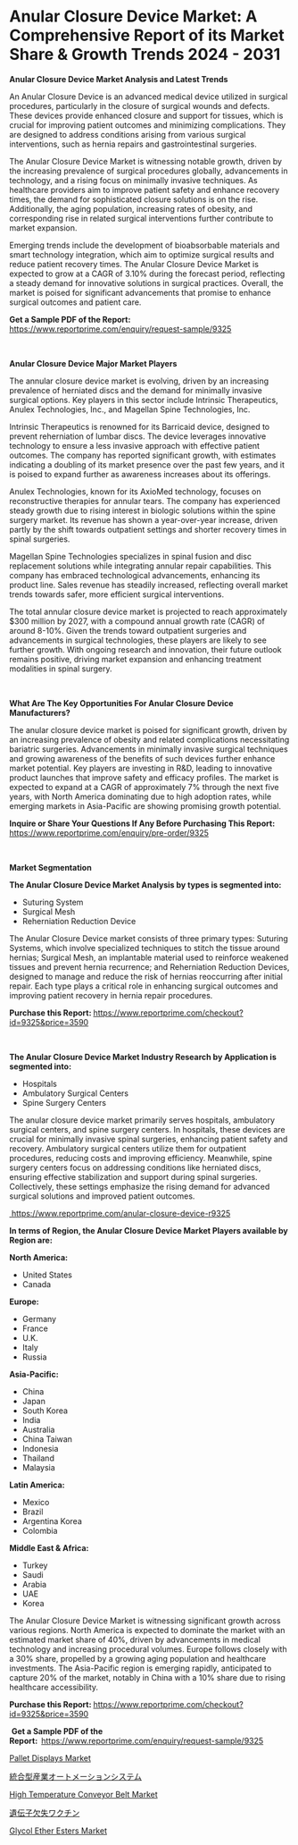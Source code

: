 <p><h1>Anular Closure Device Market: A Comprehensive Report of its Market Share & Growth Trends 2024 - 2031</h1></p><p><strong>Anular Closure Device Market Analysis and Latest Trends</strong></p>
<p><p>An Anular Closure Device is an advanced medical device utilized in surgical procedures, particularly in the closure of surgical wounds and defects. These devices provide enhanced closure and support for tissues, which is crucial for improving patient outcomes and minimizing complications. They are designed to address conditions arising from various surgical interventions, such as hernia repairs and gastrointestinal surgeries.</p><p>The Anular Closure Device Market is witnessing notable growth, driven by the increasing prevalence of surgical procedures globally, advancements in technology, and a rising focus on minimally invasive techniques. As healthcare providers aim to improve patient safety and enhance recovery times, the demand for sophisticated closure solutions is on the rise. Additionally, the aging population, increasing rates of obesity, and corresponding rise in related surgical interventions further contribute to market expansion.</p><p>Emerging trends include the development of bioabsorbable materials and smart technology integration, which aim to optimize surgical results and reduce patient recovery times. The Anular Closure Device Market is expected to grow at a CAGR of 3.10% during the forecast period, reflecting a steady demand for innovative solutions in surgical practices. Overall, the market is poised for significant advancements that promise to enhance surgical outcomes and patient care.</p></p>
<p><strong>Get a Sample PDF of the Report:&nbsp;</strong> <a href="https://www.reportprime.com/enquiry/request-sample/9325">https://www.reportprime.com/enquiry/request-sample/9325</a></p>
<p>&nbsp;</p>
<p><strong>Anular Closure Device Major Market Players</strong></p>
<p><p>The annular closure device market is evolving, driven by an increasing prevalence of herniated discs and the demand for minimally invasive surgical options. Key players in this sector include Intrinsic Therapeutics, Anulex Technologies, Inc., and Magellan Spine Technologies, Inc. </p><p>Intrinsic Therapeutics is renowned for its Barricaid device, designed to prevent reherniation of lumbar discs. The device leverages innovative technology to ensure a less invasive approach with effective patient outcomes. The company has reported significant growth, with estimates indicating a doubling of its market presence over the past few years, and it is poised to expand further as awareness increases about its offerings.</p><p>Anulex Technologies, known for its AxioMed technology, focuses on reconstructive therapies for annular tears. The company has experienced steady growth due to rising interest in biologic solutions within the spine surgery market. Its revenue has shown a year-over-year increase, driven partly by the shift towards outpatient settings and shorter recovery times in spinal surgeries.</p><p>Magellan Spine Technologies specializes in spinal fusion and disc replacement solutions while integrating annular repair capabilities. This company has embraced technological advancements, enhancing its product line. Sales revenue has steadily increased, reflecting overall market trends towards safer, more efficient surgical interventions.</p><p>The total annular closure device market is projected to reach approximately $300 million by 2027, with a compound annual growth rate (CAGR) of around 8-10%. Given the trends toward outpatient surgeries and advancements in surgical technologies, these players are likely to see further growth. With ongoing research and innovation, their future outlook remains positive, driving market expansion and enhancing treatment modalities in spinal surgery.</p></p>
<p>&nbsp;</p>
<p><strong>What Are The Key Opportunities For Anular Closure Device Manufacturers?</strong></p>
<p><p>The anular closure device market is poised for significant growth, driven by an increasing prevalence of obesity and related complications necessitating bariatric surgeries. Advancements in minimally invasive surgical techniques and growing awareness of the benefits of such devices further enhance market potential. Key players are investing in R&D, leading to innovative product launches that improve safety and efficacy profiles. The market is expected to expand at a CAGR of approximately 7% through the next five years, with North America dominating due to high adoption rates, while emerging markets in Asia-Pacific are showing promising growth potential.</p></p>
<p><strong>Inquire or Share Your Questions If Any Before Purchasing This Report:</strong> <a href="https://www.reportprime.com/enquiry/pre-order/9325">https://www.reportprime.com/enquiry/pre-order/9325</a></p>
<p>&nbsp;</p>
<p><strong>Market Segmentation</strong></p>
<p><strong>The Anular Closure Device Market Analysis by types is segmented into:</strong></p>
<p><ul><li>Suturing System</li><li>Surgical Mesh</li><li>Reherniation Reduction Device</li></ul></p>
<p><p>The Anular Closure Device market consists of three primary types: Suturing Systems, which involve specialized techniques to stitch the tissue around hernias; Surgical Mesh, an implantable material used to reinforce weakened tissues and prevent hernia recurrence; and Reherniation Reduction Devices, designed to manage and reduce the risk of hernias reoccurring after initial repair. Each type plays a critical role in enhancing surgical outcomes and improving patient recovery in hernia repair procedures.</p></p>
<p><strong>Purchase this Report:&nbsp;</strong><a href="https://www.reportprime.com/checkout?id=9325&price=3590">https://www.reportprime.com/checkout?id=9325&price=3590</a></p>
<p>&nbsp;</p>
<p><strong>The Anular Closure Device Market Industry Research by Application is segmented into:</strong></p>
<p><ul><li>Hospitals</li><li>Ambulatory Surgical Centers</li><li>Spine Surgery Centers</li></ul></p>
<p><p>The anular closure device market primarily serves hospitals, ambulatory surgical centers, and spine surgery centers. In hospitals, these devices are crucial for minimally invasive spinal surgeries, enhancing patient safety and recovery. Ambulatory surgical centers utilize them for outpatient procedures, reducing costs and improving efficiency. Meanwhile, spine surgery centers focus on addressing conditions like herniated discs, ensuring effective stabilization and support during spinal surgeries. Collectively, these settings emphasize the rising demand for advanced surgical solutions and improved patient outcomes.</p></p>
<p><a href="https://www.reportprime.com/anular-closure-device-r9325">&nbsp;https://www.reportprime.com/anular-closure-device-r9325</a></p>
<p><strong>In terms of Region, the Anular Closure Device Market Players available by Region are:</strong></p>
<p>
    <p> <strong> North America: </strong>
        <ul>
            <li>United States</li>
            <li>Canada</li>
        </ul>
        </p> 
    <p> <strong> Europe: </strong>
        <ul>
            <li>Germany</li>
            <li>France</li>
            <li>U.K.</li>
            <li>Italy</li>
            <li>Russia</li>
        </ul>
        </p> 
    <p> <strong> Asia-Pacific: </strong>
        <ul>
            <li>China</li>
            <li>Japan</li>
            <li>South Korea</li>
            <li>India</li>
            <li>Australia</li>
            <li>China Taiwan</li>
            <li>Indonesia</li>
            <li>Thailand</li>
            <li>Malaysia</li>
        </ul>
        </p> 
    <p> <strong> Latin America: </strong>
        <ul>
            <li>Mexico</li>
            <li>Brazil</li>
            <li>Argentina Korea</li>
            <li>Colombia</li>
        </ul>
        </p> 
    <p> <strong> Middle East & Africa: </strong>
        <ul>
            <li>Turkey</li>
            <li>Saudi</li>
            <li>Arabia</li>
            <li>UAE</li>
            <li>Korea</li>
        </ul>
    </p>
    </p>
<p><p>The Anular Closure Device Market is witnessing significant growth across various regions. North America is expected to dominate the market with an estimated market share of 40%, driven by advancements in medical technology and increasing procedural volumes. Europe follows closely with a 30% share, propelled by a growing aging population and healthcare investments. The Asia-Pacific region is emerging rapidly, anticipated to capture 20% of the market, notably in China with a 10% share due to rising healthcare accessibility.</p></p>
<p><strong>Purchase this Report: </strong><a href="https://www.reportprime.com/checkout?id=9325&price=3590">https://www.reportprime.com/checkout?id=9325&price=3590</a></p>
<p>&nbsp;<strong>Get a Sample PDF of the Report:&nbsp;&nbsp;</strong><a href="https://www.reportprime.com/enquiry/request-sample/9325">https://www.reportprime.com/enquiry/request-sample/9325</a></p>
<p><strong></strong></p>
<p><p><a href="https://medium.com/@calekuhlman2023/the-pallet-displays-industry-analysis-report-offers-a-comprehensive-and-current-examination-of-4e8d58530650">Pallet Displays Market</a></p><p><a href="https://medium.com/@beaumontdavv7mp/integrated-industrial-automation-systems-market-%E3%81%AF-%E3%82%B3%E3%82%B9%E3%83%88%E7%AE%A1%E7%90%86%E3%81%A8%E5%8A%B9%E7%8E%87%E5%90%91%E4%B8%8A%E3%82%92%E5%84%AA%E5%85%88%E3%81%97%E3%81%BE%E3%81%99-7de52bdf83c5">統合型産業オートメーションシステム</a></p><p><a href="https://www.linkedin.com/pulse/global-high-temperature-conveyor-belt-market-analysis-axcqc?trackingId=M2EuYw2uSSO3fLC%2BU0jbvw%3D%3D">High Temperature Conveyor Belt Market</a></p><p><a href="https://medium.com/@marlanamarvn/gene-deleted-vaccines-market-%E3%81%AE%E3%82%B0%E3%83%AD%E3%83%BC%E3%83%90%E3%83%AB%E5%B8%82%E5%A0%B4%E6%A6%82%E8%A6%81%E3%81%AF-%E4%B8%96%E7%95%8C%E3%81%8A%E3%82%88%E3%81%B3%E4%B8%BB%E8%A6%81%E5%B8%82%E5%A0%B4%E3%81%AB%E3%81%8A%E3%81%91%E3%82%8B%E6%A5%AD%E7%95%8C%E3%81%AB%E5%BD%B1%E9%9F%BF%E3%82%92%E4%B8%8E%E3%81%88%E3%82%8B%E4%B8%BB%E8%A6%81%E3%81%AA%E3%83%88%E3%83%AC%E3%83%B3%E3%83%89%E3%81%AB%E3%81%A4%E3%81%84%E3%81%A6-%E7%8B%AC%E8%87%AA%E3%81%AE%E8%A6%96%E7%82%B9%E3%82%92%E6%8F%90%E4%BE%9B%E3%81%97%E3%81%BE%E3%81%99-bfbf6d4ce4f9">遺伝子欠失ワクチン</a></p><p><a href="https://issuu.com/reportprime-2/docs/glycol-ether-esters-market-size-203_e24b4376392e02">Glycol Ether Esters Market</a></p></p>